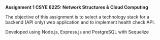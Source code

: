 **Assignment 1
CSYE 6225: Network Structures & Cloud Computing**

The objective of this assignment is to select a technology stack for a backend (API only) web application and to implement health check API. 

Developed using Node.js, Express.js and PostgreSQL with Sequelize
